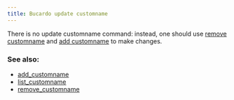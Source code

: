 ```yaml
---
title: Bucardo update customname
---
```


There is no update customname command: instead, one should use [remove customname](/Bucardo/remove_customname "wikilink") and [add customname](/Bucardo/add_customname "wikilink") to make changes.

### See also:

-   [add_customname](/Bucardo/add_customname "wikilink")
-   [list_customname](/Bucardo/list_customname "wikilink")
-   [remove_customname](/Bucardo/remove_customname "wikilink")
